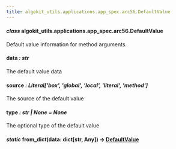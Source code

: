 ```yaml
---
title: algokit_utils.applications.app_spec.arc56.DefaultValue
---
```


#### _class_ algokit_utils.applications.app_spec.arc56.DefaultValue

Default value information for method arguments.

#### data _: str_

The default value data

#### source _: Literal['box', 'global', 'local', 'literal', 'method']_

The source of the default value

#### type _: str | None_ _= None_

The optional type of the default value

#### _static_ from_dict(data: dict[str, Any]) → [DefaultValue](#algokit_utils.applications.app_spec.arc56.DefaultValue)

